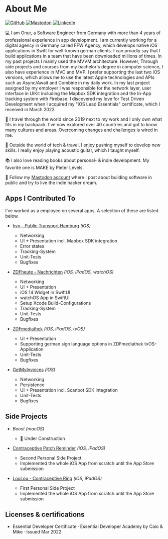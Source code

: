 # About Me

[![GitHub](https://img.shields.io/badge/GitHub-%40nryrk-171515.svg)](https://github.com/nryrk)
[![Mastodon](https://img.shields.io/badge/Mastodon-%40onuryrk-%235648d3)](https://mastodon.social/@onuryrk)
[![LinkedIn](https://img.shields.io/badge/Linked-in-0e76a8.svg)](https://www.linkedin.com/in/onur-y/)

💻 I am Onur, a Software Engineer from Germany with more than 4 years of professional experience in app development.
I am currently working for a digital agency in Germany called FFW Agency, which develops native iOS applications in Swift for well-known german clients. I can proudly say that I build applications in a team that have been downloaded millions of times. 
In my past projects I mainly used the MVVM architecture. However, Through side projects and courses from my bachelor's degree in computer science, I also have experience in MVC and MVP. I prefer supporting the last two iOS versions, which allows me to use the latest Apple technologies and APIs such as Async/Await and Combine in my daily work. 
In my last project assigned by my employer I was responsible for the network layer, user interface in UIKit including the Mapbox SDK integration and the In-App tracking system with Firebase. 
I discovered my love for Test Driven Development when I acquired my "iOS Lead Essentials" certificate, which I received in March 2022.

🎒 I travel through the world since 2019 next to my work and I only own what fits in my backpack. I've now explored over 40 countries and got to know many cultures and areas. Overcoming changes and challenges is wired in me.

🎸 Outside the world of tech & travel, I enjoy pushing myself to develop new skills. I really enjoy playing acoustic guitar, which I taught myself.

📚 I also love reading books about personal- & indie development. My favorite one is MAKE by Pieter Levels.

🐘 Follow my [Mastodon account](https://mastodon.social/@onuryrk) where I post about building software in public and try to live the indie hacker dream. 

## Apps I Contributed To

I've worked as a employee on several apps. A selection of these are listed below.

* [hvv - Public Transport Hamburg](https://apps.apple.com/us/app/hvv-hamburg-bus-bahn/id501995569) *(iOS)*
  * Networking 
  * UI + Presentation incl. Mapbox SDK integration
  * Error states
  * Tracking-System
  * Unit-Tests
  * Bugfixes
* [ZDFheute - Nachrichten](https://apps.apple.com/us/app/zdfheute-nachrichten/id605390815) *(iOS, iPadOS, watchOS)*
  * Networking 
  * UI + Presentation
  * iOS 14 Widget in SwiftUI
  * watchOS App in SwiftUI
  * Setup Xcode Build-Configurations
  * Tracking-System
  * Unit-Tests
  * Bugfixes
* [ZDFmediathek](https://apps.apple.com/us/app/zdfmediathek/id437025413) *(iOS, iPadOS, tvOS)*
  * UI + Presentation
  * Supporting german sign language options in ZDFmediathek tvOS-Application
  * Unit-Tests
  * Bugfixes

* [GetMyInvoices](https://apps.apple.com/us/app/getmyinvoices/id1453029146) *(iOS)*
  * Networking
  * Persistence
  * UI + Presentation incl. Scanbot SDK integration
  * Unit-Tests
  * Bugfixes

## Side Projects

* *Boost* *(macOS)*
  * 🚧 Under Construction

* [Contraceptive Patch Reminder](https://apps.apple.com/us/app/contraceptive-patch-reminder/id1357603512) *(iOS, iPadOS)*
  * Second Personal Side Project
  * Implemented the whole iOS App from scratch until the App Store submission

* [LouLou - Contraceptive Ring](https://apps.apple.com/us/app/circle-contraceptive-ring/id1469869691)  *(iOS, iPadOS)*
  * First Personal Side Project
  * Implemented the whole iOS App from scratch until the App Store submission

## Licenses & certifications
* Essential Developer Certificate · Essential Developer Academy by Caio & Mike · Issued Mar 2022

